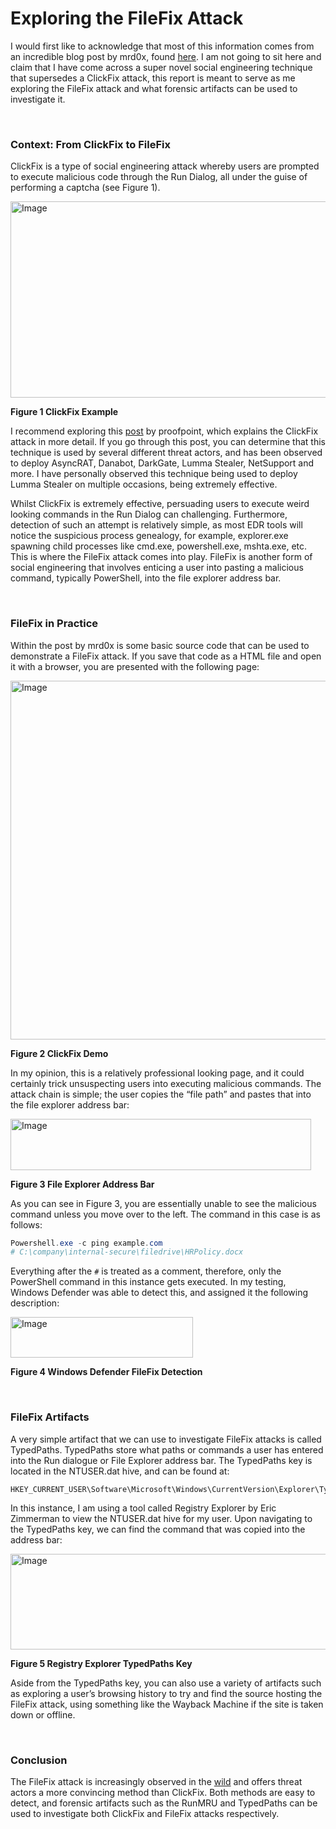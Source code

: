 # Exploring the FileFix Attack

I would first like to acknowledge that most of this information comes from an incredible blog post by mrd0x, found [here](https://mrd0x.com/filefix-clickfix-alternative/). I am not going to sit here and claim that I have come across a super novel social engineering technique that supersedes a ClickFix attack, this report is meant to serve as me exploring the FileFix attack and what forensic artifacts can be used to investigate it. 

<br>

### Context: From ClickFix to FileFix

ClickFix is a type of social engineering attack whereby users are prompted to execute malicious code through the Run Dialog, all under the guise of performing a captcha (see Figure 1). 


<img width="602" height="314" alt="Image" src="https://github.com/user-attachments/assets/af37be64-a132-4f08-80f6-8473ff283ca2" />

**Figure 1 ClickFix Example**

I recommend exploring this [post](https://www.proofpoint.com/au/blog/threat-insight/security-brief-clickfix-social-engineering-technique-floods-threat-landscape) by proofpoint, which explains the ClickFix attack in more detail. If you go through this post, you can determine that this technique is used by several different threat actors, and has been observed to deploy AsyncRAT, Danabot, DarkGate, Lumma Stealer, NetSupport and more. I have personally observed this technique being used to deploy Lumma Stealer on multiple occasions, being extremely effective.

Whilst ClickFix is extremely effective, persuading users to execute weird looking commands in the Run Dialog can challenging. Furthermore, detection of such an attempt is relatively simple, as most EDR tools will notice the suspicious process genealogy, for example, explorer.exe spawning child processes like cmd.exe, powershell.exe, mshta.exe, etc. This is where the FileFix attack comes into play. FileFix is another form of social engineering that involves enticing a user into pasting a malicious command, typically PowerShell, into the file explorer address bar. 

<br>

### FileFix in Practice

Within the post by mrd0x is some basic source code that can be used to demonstrate a FileFix attack. If you save that code as a HTML file and open it with a browser, you are presented with the following page:

<img width="602" height="574" alt="Image" src="https://github.com/user-attachments/assets/0e899b92-3356-4df2-b5aa-275befe29881" />

**Figure 2 ClickFix Demo**

In my opinion, this is a relatively professional looking page, and it could certainly trick unsuspecting users into executing malicious commands. The attack chain is simple; the user copies the “file path” and pastes that into the file explorer address bar:

<img width="481" height="82" alt="Image" src="https://github.com/user-attachments/assets/cc9cebce-e4f9-4b8b-94a4-d9a78ccf4abe" />

**Figure 3 File Explorer Address Bar**

As you can see in Figure 3, you are essentially unable to see the malicious command unless you move over to the left. The command in this case is as follows:

```powershell
Powershell.exe -c ping example.com                                                                                                                
# C:\company\internal-secure\filedrive\HRPolicy.docx
```

Everything after the `#` is treated as a comment, therefore, only the PowerShell command in this instance gets executed. In my testing, Windows Defender was able to detect this, and assigned it the following description:

<img width="292" height="65" alt="Image" src="https://github.com/user-attachments/assets/3b2fb61b-1f63-4d16-a71a-7f6388284db9" />

**Figure 4 Windows Defender FileFix Detection**

<br>

### FileFix Artifacts

A very simple artifact that we can use to investigate FileFix attacks is called TypedPaths. TypedPaths store what paths or commands a user has entered into the Run dialogue or File Explorer address bar. The TypedPaths key is located in the NTUSER.dat hive, and can be found at:

```
HKEY_CURRENT_USER\Software\Microsoft\Windows\CurrentVersion\Explorer\TypedPaths
```

In this instance, I am using a tool called Registry Explorer by Eric Zimmerman to view the NTUSER.dat hive for my user. Upon navigating to the TypedPaths key, we can find the command that was copied into the address bar:

<img width="602" height="153" alt="Image" src="https://github.com/user-attachments/assets/41b754a0-d4e6-4970-a791-dde370984cc9" />

**Figure 5 Registry Explorer TypedPaths Key**

Aside from the TypedPaths key, you can also use a variety of artifacts such as exploring a user’s browsing history to try and find the source hosting the FileFix attack, using something like the Wayback Machine if the site is taken down or offline. 

<br>

### Conclusion

The FileFix attack is increasingly observed in the [wild](https://thedfirreport.com/2025/07/14/kongtuke-filefix-leads-to-new-interlock-rat-variant/) and offers threat actors a more convincing method than ClickFix. Both methods are easy to detect, and forensic artifacts such as the RunMRU and TypedPaths can be used to investigate both ClickFix and FileFix attacks respectively.
